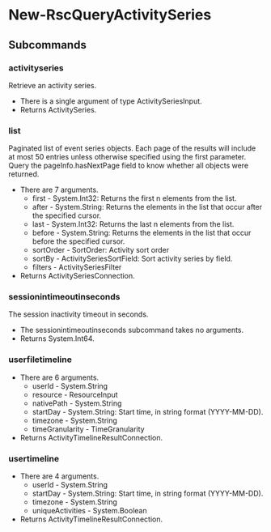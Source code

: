 # New-RscQueryActivitySeries
## Subcommands
### activityseries
Retrieve an activity series.

- There is a single argument of type ActivitySeriesInput.
- Returns ActivitySeries.
### list
Paginated list of event series objects. Each page of the results will include at most 50 entries unless otherwise specified using the first parameter. Query the pageInfo.hasNextPage field to know whether all objects were returned.

- There are 7 arguments.
    - first - System.Int32: Returns the first n elements from the list.
    - after - System.String: Returns the elements in the list that occur after the specified cursor.
    - last - System.Int32: Returns the last n elements from the list.
    - before - System.String: Returns the elements in the list that occur before the specified cursor.
    - sortOrder - SortOrder: Activity sort order
    - sortBy - ActivitySeriesSortField: Sort activity series by field.
    - filters - ActivitySeriesFilter
- Returns ActivitySeriesConnection.
### sessionintimeoutinseconds
The session inactivity timeout in seconds.

- The sessionintimeoutinseconds subcommand takes no arguments.
- Returns System.Int64.
### userfiletimeline
- There are 6 arguments.
    - userId - System.String
    - resource - ResourceInput
    - nativePath - System.String
    - startDay - System.String: Start time, in string format (YYYY-MM-DD).
    - timezone - System.String
    - timeGranularity - TimeGranularity
- Returns ActivityTimelineResultConnection.
### usertimeline
- There are 4 arguments.
    - userId - System.String
    - startDay - System.String: Start time, in string format (YYYY-MM-DD).
    - timezone - System.String
    - uniqueActivities - System.Boolean
- Returns ActivityTimelineResultConnection.
